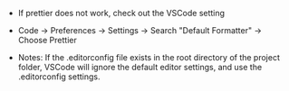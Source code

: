 - If prettier does not work, check out the VSCode setting

- Code -> Preferences -> Settings -> Search "Default Formatter" -> Choose Prettier

- Notes: If the .editorconfig file exists in the root directory of the project folder, VSCode will ignore the default editor settings, and use the .editorconfig settings.
